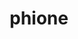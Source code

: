 ---
id: 489
title: phione
types: [water]
image: https://raw.githubusercontent.com/PokeAPI/sprites/master/sprites/pokemon/489.png
---